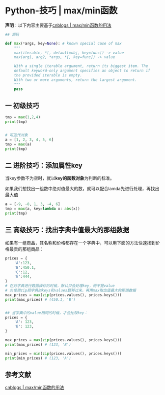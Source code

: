 # Python-技巧 | max/min函数

**声明**：以下内容主要基于[cnblogs | max/min函数的用法](https://www.cnblogs.com/whatisfantasy/p/6273913.html)

```python
## 源码

def max(*args, key=None): # known special case of max
    """
    max(iterable, *[, default=obj, key=func]) -> value
    max(arg1, arg2, *args, *[, key=func]) -> value

    With a single iterable argument, return its biggest item. The
    default keyword-only argument specifies an object to return if
    the provided iterable is empty.
    With two or more arguments, return the largest argument.
    """
    pass
```



## 一 初级技巧

```python
tmp = max(1,2,4)
print(tmp)


# 可迭代对象
a = [1, 2, 3, 4, 5, 6]
tmp = max(a)
print(tmp)
```





## 二 进阶技巧：添加属性key

当key参数不为空时，就以**key的函数对象**为判断的标准。

如果我们想找出一组数中绝对值最大的数，就可以配合lamda先进行处理，再找出最大值

```python
a = [-9, -8, 1, 3, -4, 6]
tmp = max(a, key=lambda x: abs(x))
print(tmp)
```





## 三 高级技巧：找出字典中值最大的那组数据

如果有一组商品，其名称和价格都存在一个字典中，可以用下面的方法快速找到价格最贵的那组商品：

```python
prices = {
    'A':123,
    'B':450.1,
    'C':12,
    'E':444,
}
# 在对字典进行数据操作的时候，默认只会处理key，而不是value
# 先使用zip把字典的keys和values翻转过来，再用max取出值最大的那组数据
max_prices = max(zip(prices.values(), prices.keys()))
print(max_prices) # (450.1, 'B')


## 当字典中的value相同的时候，才会比较key：
prices = {
    'A': 123,
    'B': 123,
}

max_prices = max(zip(prices.values(), prices.keys()))
print(max_prices) # (123, 'B')

min_prices = min(zip(prices.values(), prices.keys()))
print(min_prices) # (123, 'A')
```







## 参考文献

[cnblogs | max/min函数的用法](https://www.cnblogs.com/whatisfantasy/p/6273913.html)